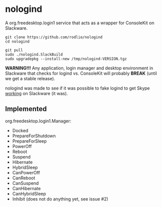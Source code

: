 # nologind

A org.freedesktop.login1 service that acts as a wrapper for ConsoleKit on Slackware.

```
git clone https://github.com/rodlie/nologind
cd nologind
```
```
git pull
sudo ./nologind.SlackBuild
sudo upgradepkg --install-new /tmp/nologind-VERSION.tgz
```

**WARNING!!!** Any application, login manager and desktop environment in Slackware that checks for logind vs. ConsoleKit will probably **BREAK** (until we get a stable release).

nologind was made to see if it was possible to fake logind to get Skype [working](https://www.linuxquestions.org/questions/slackware-14/so-no-more-working-skype-for-slackware-15-the-older-versions-crash-because-the-new-glibc-the-newer-ones-needs-systemd-logind-4175638990/) on Slackware (it was).

## Implemented

org.freedesktop.login1.Manager:

 * Docked
 * PrepareForShutdown
 * PrepareForSleep
 * PowerOff
 * Reboot
 * Suspend
 * Hibernate
 * HybridSleep
 * CanPowerOff
 * CanReboot
 * CanSuspend
 * CanHibernate
 * CanHybridSleep
 * Inhibit (does not do anything yet, see issue #2)
